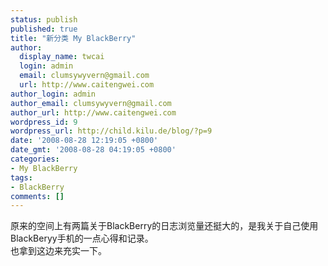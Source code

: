 ```yaml
---
status: publish
published: true
title: "新分类 My BlackBerry"
author:
  display_name: twcai
  login: admin
  email: clumsywyvern@gmail.com
  url: http://www.caitengwei.com
author_login: admin
author_email: clumsywyvern@gmail.com
author_url: http://www.caitengwei.com
wordpress_id: 9
wordpress_url: http://child.kilu.de/blog/?p=9
date: '2008-08-28 12:19:05 +0800'
date_gmt: '2008-08-28 04:19:05 +0800'
categories:
- My BlackBerry
tags:
- BlackBerry
comments: []
---
```

<p>原来的空间上有两篇关于BlackBerry的日志浏览量还挺大的，是我关于自己使用BlackBeryy手机的一点心得和记录。<br />
也拿到这边来充实一下。</p>
